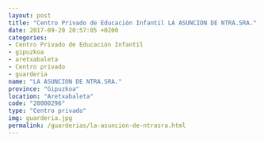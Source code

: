 ```yaml
---
layout: post
title: "Centro Privado de Educación Infantil LA ASUNCION DE NTRA.SRA."
date: 2017-09-20 20:57:05 +0200
categories:
- Centro Privado de Educación Infantil
- gipuzkoa
- aretxabaleta
- Centro privado
- guarderia
name: "LA ASUNCION DE NTRA.SRA."
province: "Gipuzkoa"
location: "Aretxabaleta"
code: "20000296"
type: "Centro privado"
img: guarderia.jpg
permalink: /guarderias/la-asuncion-de-ntrasra.html
---
```

